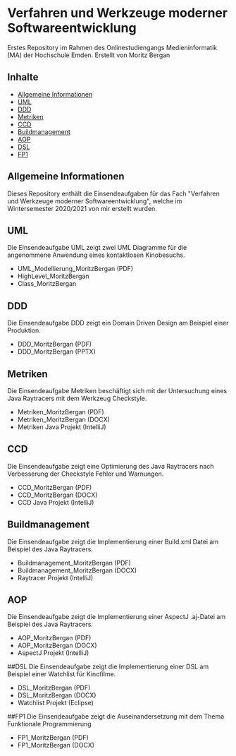 # Verfahren und Werkzeuge moderner Softwareentwicklung
Erstes Repository im Rahmen des Onlinestudiengangs Medieninformatik (MA) der Hochschule Emden.
Erstellt von Moritz Bergan

## Inhalte
* [Allgemeine Informationen](#Allgemeine-Informationen)
* [UML](#UML)
* [DDD](#DDD)
* [Metriken](#Metriken)
* [CCD](#CCD)
* [Buildmanagement](#Buildmanagement)
* [AOP](#AOP)
* [DSL](#DSL)
* [FP1](#FP1)

## Allgemeine Informationen
Dieses Repository enthält die Einsendeaufgaben für das Fach "Verfahren und Werkzeuge moderner Softwareentwicklung", welche im Wintersemester 2020/2021 von mir erstellt wurden.

## UML
Die Einsendeaufgabe UML zeigt zwei UML Diagramme für die angenommene Anwendung eines kontaktlosen Kinobesuchs.
* UML_Modellierung_MoritzBergan (PDF)
* HighLevel_MoritzBergan
* Class_MoritzBergan

## DDD
Die Einsendeaufgabe DDD zeigt ein Domain Driven Design am Beispiel einer Produktion.
* DDD_MoritzBergan (PDF)
* DDD_MoritzBergan (PPTX)

## Metriken
Die Einsendeaufgabe Metriken beschäftigt sich mit der Untersuchung eines Java Raytracers mit dem Werkzeug Checkstyle.
* Metriken_MoritzBergan (PDF)
* Metriken_MoritzBergan (DOCX)
* Metriken Java Projekt (IntelliJ)

## CCD
Die Einsendeaufgabe zeigt eine Optimierung des Java Raytracers nach Verbesserung der Checkstyle Fehler und Warnungen.
* CCD_MoritzBergan (PDF)
* CCD_MoritzBergan (DOCX)
* CCD Java Projekt (IntelliJ)

## Buildmanagement
Die Einsendeaufgabe zeigt die Implementierung einer Build.xml Datei am Beispiel des Java Raytracers.
* Buildmanagement_MoritzBergan (PDF)
* Buildmanagement_MoritzBergan (DOCX)
* Raytracer Projekt (IntelliJ)

## AOP
Die Einsendeaufgabe zeigt die Implementierung einer AspectJ .aj-Datei am Beispiel des Java Raytracers.
* AOP_MoritzBergan (PDF)
* AOP_MoritzBergan (DOCX)
* AspectJ Projekt (IntelliJ)

##DSL
Die Einsendeaufgabe zeigt die Implementierung einer DSL am Beispiel einer Watchlist für Kinofilme.
* DSL_MoritzBergan (PDF)
* DSL_MoritzBergan (DOCX)
* Watchlist Projekt (Eclipse)

##FP1
Die Einsendeaufgabe zeigt die Auseinandersetzung mit dem Thema Funktionale Programmierung
* FP1_MoritzBergan (PDF)
* FP1_MoritzBergan (DOCX)
